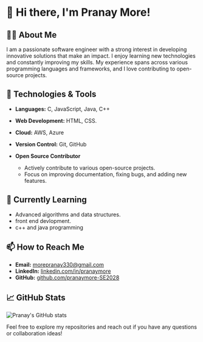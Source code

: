 # 👋 Hi there, I'm Pranay More!

## 👨‍💻 About Me
I am a passionate software engineer with a strong interest in developing innovative solutions that make an impact. 
I enjoy learning new technologies and constantly improving my skills. My experience spans across various programming languages and frameworks, and I love contributing to open-source projects.

## 🔧 Technologies & Tools
- **Languages:** C, JavaScript, Java, C++
- **Web Development:** HTML, CSS.
- **Cloud:** AWS, Azure
- **Version Control:** Git, GitHub


- **Open Source Contributor**
  - Actively contribute to various open-source projects.
  - Focus on improving documentation, fixing bugs, and adding new features.

## 🌱 Currently Learning
- Advanced algorithms and data structures.
- front end devlopment.
- c++ and java programming
## 📫 How to Reach Me
- **Email:** morepranay330@gmail.com
- **LinkedIn:** [linkedin.com/in/pranaymore](https://www.linkedin.com/in/pranay-more-3561a532b?utm_source=share&utm_campaign=share_via&utm_content=profile&utm_medium=android_app)
- **GitHub:** [github.com/pranaymore-SE2028](https://github.com/pranaymore-SE2028)

## 📈 GitHub Stats
![Pranay's GitHub stats](https://github-readme-stats.vercel.app/api?username=pranaymore-SE2028&show_icons=true&theme=radical)



Feel free to explore my repositories and reach out if you have any questions or collaboration ideas!


